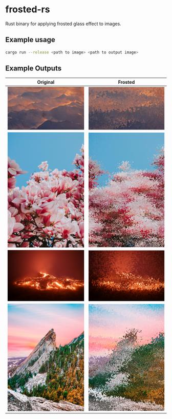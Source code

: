 # frosted-rs

Rust binary for applying frosted glass effect to images.

## Example usage

```sh
cargo run --release <path to image> <path to output image>
```

## Example Outputs

|Original|Frosted|
|:-------:|:--------:|
|![Image-0](assets/image0.jpg)|![Image-0 Frosted](assets/image0_result.jpg)|
|![Image-0](assets/image1.jpg)|![Image-0 Frosted](assets/image1_result.jpg)|
|![Image-0](assets/image2.jpg)|![Image-0 Frosted](assets/image2_result.jpg)|
|![Image-0](assets/image3.jpg)|![Image-0 Frosted](assets/image3_result.jpg)|
